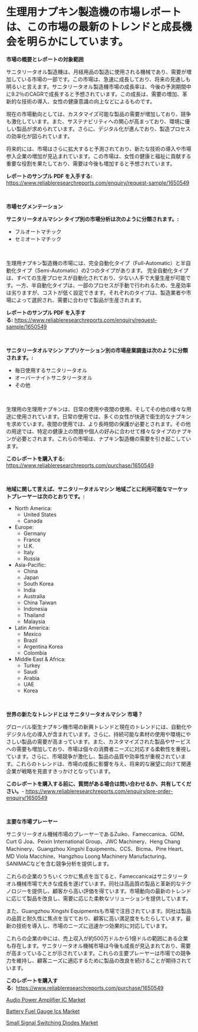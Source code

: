 <p><h1>生理用ナプキン製造機の市場レポートは、この市場の最新のトレンドと成長機会を明らかにしています。</h1></p><p><strong>市場の概要とレポートの対象範囲</strong></p>
<p><p>サニタリータオル製造機は、月経用品の製造に使用される機械であり、需要が増加している市場の一部です。この市場は、急速に成長しており、将来の見通しも明るいと言えます。サニタリータオル製造機市場の成長率は、今後の予測期間中に9.2％のCAGRで成長すると予想されています。この成長は、需要の増加、革新的な技術の導入、女性の健康意識の向上などによるものです。</p><p>現在の市場動向としては、カスタマイズ可能な製品の需要が増加しており、競争も激化しています。また、サステナビリティへの関心が高まっており、環境に優しい製品が求められています。さらに、デジタル化が進んでおり、製造プロセスの効率化が図られています。</p><p>将来的には、市場はさらに拡大すると予測されており、新たな技術の導入や市場参入企業の増加が見込まれています。この市場は、女性の健康と福祉に貢献する重要な役割を果たしており、需要は今後も増加すると予想されています。</p></p>
<p><strong>レポートのサンプル PDF を入手する:</strong> <a href="https://www.reliableresearchreports.com/enquiry/request-sample/1650549">https://www.reliableresearchreports.com/enquiry/request-sample/1650549</a></p>
<p>&nbsp;</p>
<p><strong>市場セグメンテーション</strong></p>
<p><strong>サニタリータオルマシン タイプ別の市場分析は次のように分類されます。:</strong></p>
<p><ul><li>フルオートマチック</li><li>セミオートマチック</li></ul></p>
<p>&nbsp;</p>
<p><p>生理用ナプキン製造機の市場には、完全自動化タイプ（Full-Automatic）と半自動化タイプ（Semi-Automatic）の2つのタイプがあります。 完全自動化タイプは、すべての生産プロセスが自動化されており、少ない人手で大量生産が可能です。一方、半自動化タイプは、一部のプロセスが手動で行われるため、生産効率は劣りますが、コストが低く設定できます。それぞれのタイプは、製造業者や市場によって選択され、需要に合わせて製品が生産されます。</p></p>
<p><strong>レポートのサンプル PDF を入手する:</strong>&nbsp;<a href="https://www.reliableresearchreports.com/enquiry/request-sample/1650549">https://www.reliableresearchreports.com/enquiry/request-sample/1650549</a></p>
<p>&nbsp;</p>
<p><strong> サニタリータオルマシン アプリケーション別の市場産業調査は次のように分類されます。:</strong></p>
<p><ul><li>毎日使用するサニタリータオル</li><li>オーバーナイトサニタリータオル</li><li>その他</li></ul></p>
<p>&nbsp;</p>
<p><p>生理用の生理用ナプキンは、日常の使用や夜間の使用、そしてその他の様々な用途に使用されています。日常の使用では、多くの女性が快適で衛生的なナプキンを求めています。夜間の使用では、より長時間の保護が必要とされます。その他の用途では、特定の健康上の問題や個人の好みに合わせて様々なタイプのナプキンが必要とされます。これらの市場は、ナプキン製造機の需要を引き起こしています。</p></p>
<p><strong>このレポートを購入する:</strong>&nbsp; <a href="https://www.reliableresearchreports.com/purchase/1650549">https://www.reliableresearchreports.com/purchase/1650549</a></p>
<p>&nbsp;</p>
<p><strong>地域に関して言えば、サニタリータオルマシン 地域ごとに利用可能なマーケットプレーヤーは次のとおりです。:</strong></p>
<p><ul>
    <li>
        North America:
        <ul>
            <li>United States</li>
            <li>Canada</li>
        </ul>
    </li>
    <li>
        Europe:
        <ul>
            <li>Germany</li>
            <li>France</li>
            <li>U.K.</li>
            <li>Italy</li>
            <li>Russia</li>
        </ul>
    </li>
    <li>
        Asia-Pacific:
        <ul>
            <li>China</li>
            <li>Japan</li>
            <li>South Korea</li>
            <li>India</li>
            <li>Australia</li>
            <li>China Taiwan</li>
            <li>Indonesia</li>
            <li>Thailand</li>
            <li>Malaysia</li>
        </ul>
    </li>
    <li>
        Latin America:
        <ul>
            <li>Mexico</li>
            <li>Brazil</li>
            <li>Argentina Korea</li>
            <li>Colombia</li>
        </ul>
    </li>
    <li>
        Middle East & Africa:
        <ul>
            <li>Turkey</li>
            <li>Saudi</li>
            <li>Arabia</li>
            <li>UAE</li>
            <li>Korea</li>
        </ul>
    </li>
    </ul></p>
<p>&nbsp;</p>
<p><strong>世界の新たなトレンドとは サニタリータオルマシン 市場？</strong></p>
<p><p>グローバル衛生ナプキン機市場の新興トレンドと現在のトレンドには、自動化やデジタル化の導入が含まれています。さらに、持続可能な素材の使用や環境にやさしい製品の需要が高まっています。また、カスタマイズされた製品やサービスへの需要も増加しており、市場は個々の消費者ニーズに対応する柔軟性を重視しています。さらに、市場競争が激化し、製品の品質や効率性が重視されています。これらのトレンドは、市場の成長に影響を与え、将来的な展望に向けて関連企業が戦略を見直すきっかけとなっています。</p></p>
<p><strong>このレポートを購入する前に、質問がある場合は問い合わせるか、共有してください。</strong>- <a href="https://www.reliableresearchreports.com/enquiry/pre-order-enquiry/1650549">https://www.reliableresearchreports.com/enquiry/pre-order-enquiry/1650549</a></p>
<p>&nbsp;</p>
<p><strong>主要な市場プレーヤー</strong></p>
<p><p>サニタリータオル機械市場のプレーヤーであるZuiko、Fameccanica、GDM、Curt G Joa、Peixin International Group、JWC Machinery、Heng Chang Machinery、Guangzhou Xingshi Equipments、CCS、Bicma、Pine Heart、MD Viola Macchine、Hangzhou Loong Machinery Manufacturing、SANIMACなどを含む競争分析を提供します。</p><p>これらの企業のうちいくつかに焦点を当てると、Fameccanicaはサニタリータオル機械市場で大きな成長を遂げています。同社は高品質の製品と革新的なテクノロジーを提供し、顧客から高い評価を得ています。市場動向の最新のトレンドに応じて製品を改良し、需要に応じた柔軟なソリューションを提供しています。</p><p>また、Guangzhou Xingshi Equipmentsも市場で注目されています。同社は製品の品質と耐久性に焦点を当てており、顧客に高い満足度をもたらしています。最新の技術を導入し、市場のニーズに迅速かつ効果的に対応しています。</p><p>これらの企業の中には、売上収入が約500万ドルから1億ドルの範囲にある企業も存在します。サニタリータオル機械市場は今後も成長が見込まれており、需要が高まっていることが示されています。これらの主要プレーヤーは市場での競争力を維持し、顧客ニーズに適応するために製品の改良を続けることが期待されています。</p></p>
<p><strong>このレポートを購入する:</strong>&nbsp;&nbsp;<a href="https://www.reliableresearchreports.com/purchase/1650549">https://www.reliableresearchreports.com/purchase/1650549</a></p>
<p><p><a href="https://github.com/nancykennedykellievqfqt2/Market-Research-Report-List-1/blob/main/audio-power-amplifier-ic-market.md">Audio Power Amplifier IC Market</a></p><p><a href="https://github.com/timeliteaut/Market-Research-Report-List-1/blob/main/battery-fuel-gauge-ics-market.md">Battery Fuel Gauge Ics Market</a></p><p><a href="https://github.com/seekum/Market-Research-Report-List-1/blob/main/small-signal-switching-diodes-market.md">Small Signal Switching Diodes Market</a></p></p>